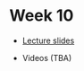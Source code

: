 # Week 10

* [Lecture slides](https://docs.google.com/presentation/d/1mWumQUoXq19-CKUkQVjsiwq1uBGqqxvlRo0h5THwUVM/edit?usp=sharing)
<!-- * [Seminar](./seminar08.ipynb) -->
* Videos (TBA)
<!-- 
### Keywork Spoting Models
* [WaveNet](https://arxiv.org/abs/1609.03499)
* [Fast WaveNet](https://arxiv.org/pdf/1611.09482.pdf)
* [Parallel WaveGAN](https://arxiv.org/pdf/1910.11480.pdf)
-->
